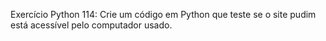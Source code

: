Exercício Python 114: Crie um código em Python que teste se o site pudim está acessível pelo computador usado.
